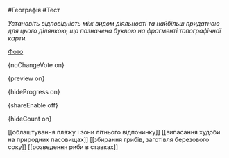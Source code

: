 #Географія #Тест

*Установіть відповідність між видом діяльності та найбільш придатною для цього ділянкою, що позначена буквою на фрагменті топографічної карти.*

[Фото](https://zno.osvita.ua//doc/images/znotest/52/5208/44.jpg)

{noChangeVote on}

{preview on}

{hideProgress on}

{shareEnable off}

{hideCount on}

[[облаштування пляжу і зони літнього відпочинку]]
[[випасання худоби на природних пасовищах]]
[[збирання грибів, заготівля березового соку]]
[[розведення риби в ставках]]
